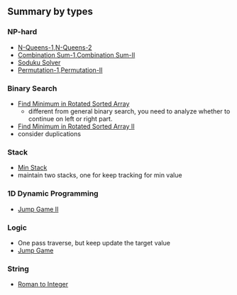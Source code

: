 ## Summary by types


### NP-hard
- [N-Queens-1](./code/N-Queens.java),[N-Queens-2](./code/N-Queens-II.java)
- [Combination Sum-1](./code/Combination-Sum.java),[Combination Sum-II](./code/Combination-Sum-II.java)
- [Soduku Solver](./code/Sudoku-Solver.java)
- [Permutation-1](./code/Permutations.java),[Permutation-II](./code/Permutations-II.java)


### Binary Search
- [Find Minimum in Rotated Sorted Array](./code/Find-Minimum-in-Rotated-Sorted-Array.java)
  * different from general binary search, you need to analyze whether to continue on left or right part.
- [Find Minimum in Rotated Sorted Array II](./code/Find-Minimum-in-Rotated-Sorted-Array-II.java)
 - consider duplications

### Stack
- [Min Stack](./code/Min-Stack.java)
 - maintain two stacks, one for keep tracking for min value
 
### 1D Dynamic Programming
- [Jump Game II](./code/Jump-Game-II.java)

### Logic
- One pass traverse, but keep update the target value
 - [Jump Game](./code/JumpGame.java)


### String
- [Roman to Integer](./code/Roman-to-Integer.java)

